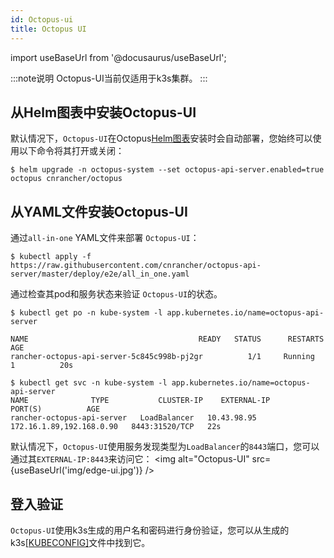 ```yaml
---
id: Octopus-ui
title: Octopus UI
---
```


import useBaseUrl from '@docusaurus/useBaseUrl';

:::note说明
Octopus-UI当前仅适用于k3s集群。
:::
## 从Helm图表中安装Octopus-UI

默认情况下，`Octopus-UI`在Octopus[Helm图表](./install#1-octopus-helm-应用)安装时会自动部署，您始终可以使用以下命令将其打开或关闭：
```shell script
$ helm upgrade -n octopus-system --set octopus-api-server.enabled=true octopus cnrancher/octopus
```


## 从YAML文件安装Octopus-UI

通过`all-in-one` YAML文件来部署 `Octopus-UI`：

```shell script
$ kubectl apply -f https://raw.githubusercontent.com/cnrancher/octopus-api-server/master/deploy/e2e/all_in_one.yaml
```

通过检查其pod和服务状态来验证 `Octopus-UI`的状态。
```shell script
$ kubectl get po -n kube-system -l app.kubernetes.io/name=octopus-api-server

NAME                                      READY   STATUS      RESTARTS   AGE
rancher-octopus-api-server-5c845c998b-pj2gr          1/1     Running     1          20s

$ kubectl get svc -n kube-system -l app.kubernetes.io/name=octopus-api-server
NAME              TYPE           CLUSTER-IP    EXTERNAL-IP                PORT(S)          AGE
rancher-octopus-api-server   LoadBalancer   10.43.98.95   172.16.1.89,192.168.0.90   8443:31520/TCP   22s
```

默认情况下，`Octopus-UI`使用服务发现类型为`LoadBalancer`的`8443`端口，您可以通过其`EXTERNAL-IP:8443`来访问它：
<img alt="Octopus-UI" src={useBaseUrl('img/edge-ui.jpg')} />

## 登入验证

`Octopus-UI`使用k3s生成的用户名和密码进行身份验证，您可以从生成的k3s[[KUBECONFIG]](https://rancher.com/docs/k3s/latest/en/cluster-access/)文件中找到它。

